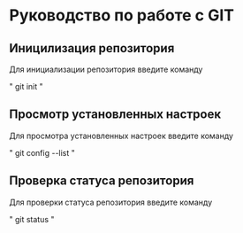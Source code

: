 # Руководство по работе с GIT

## Иницилизация репозитория
Для инициализации репозитория введите команду

"
git init
"
## Просмотр установленных настроек
Для просмотра установленных настроек введите команду

"
git config --list
"
## Проверка статуса репозитория
Для проверки статуса репозитория введите команду

"
git status
"
